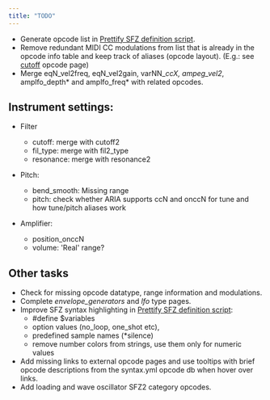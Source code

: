 ```yaml
---
title: "TODO"
---
```

- Generate opcode list in [Prettify SFZ definition script].
- Remove redundant MIDI CC modulations from list that is already in the opcode
  info table and keep track of aliases (opcode layout).
  (E.g.: see [cutoff] opcode page)
- Merge eqN_vel2freq, eqN_vel2gain, varNN_*ccX, ampeg_vel2*, amplfo_depth*
  and amplfo_freq* with related opcodes.

## Instrument settings:

- Filter
	- cutoff: merge with cutoff2
	- fil_type: merge with fil2_type
	- resonance: merge with resonance2

- Pitch:
	- bend_smooth: Missing range
	- pitch: check whether ARIA supports ccN and onccN for tune and how tune/pitch aliases work

- Amplifier:
	- position_onccN
	- volume: 'Real' range?

## Other tasks

- Check for missing opcode datatype, range information and modulations.
- Complete _envelope_generators_ and _lfo_ type pages.
- Improve SFZ syntax highlighting in [Prettify SFZ definition script]:
  - \#define $variables
  - option values (no_loop, one_shot etc),
  - predefined sample names (*silence)
  - remove number colors from strings, use them only for numeric values
- Add missing links to external opcode pages and use tooltips with brief opcode
  descriptions from the syntax.yml opcode db when hover over links.
- Add loading and wave oscillator SFZ2 category opcodes.

[cutoff]: /opcodes/cutoff
[Prettify SFZ definition script]: /assets/js/prettify/lang-sfz.js
